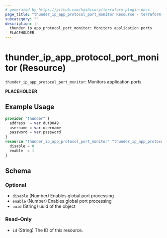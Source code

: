 ```yaml
---
# generated by https://github.com/hashicorp/terraform-plugin-docs
page_title: "thunder_ip_app_protocol_port_monitor Resource - terraform-provider-thunder"
subcategory: ""
description: |-
  thunder_ip_app_protocol_port_monitor: Monitors application ports
  PLACEHOLDER
---
```


# thunder_ip_app_protocol_port_monitor (Resource)

`thunder_ip_app_protocol_port_monitor`: Monitors application ports

__PLACEHOLDER__

## Example Usage

```terraform
provider "thunder" {
  address  = var.dut9049
  username = var.username
  password = var.password
}
resource "thunder_ip_app_protocol_port_monitor" "thunder_ip_app_protocol_port_monitor" {
  disable = 0
  enable  = 1
}
```

<!-- schema generated by tfplugindocs -->
## Schema

### Optional

- `disable` (Number) Enables global port processing
- `enable` (Number) Enables global port processing
- `uuid` (String) uuid of the object

### Read-Only

- `id` (String) The ID of this resource.


